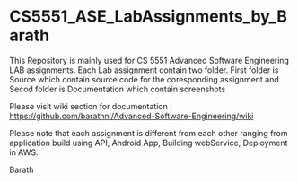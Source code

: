 # CS5551_ASE_LabAssignments_by_Barath
This Repository is mainly used for CS 5551 Advanced Software Engineering LAB assignments.
Each Lab assignment contain two folder. First folder is Source which contain source code for the coresponding assignment and Secod folder is Documentation which contain screenshots 

Please visit wiki section for documentation : https://github.com/barathnl/Advanced-Software-Engineering/wiki

Please note that each assignment is different from each other ranging from application build using API, Android App, Building webService, Deployment in AWS.

Barath
